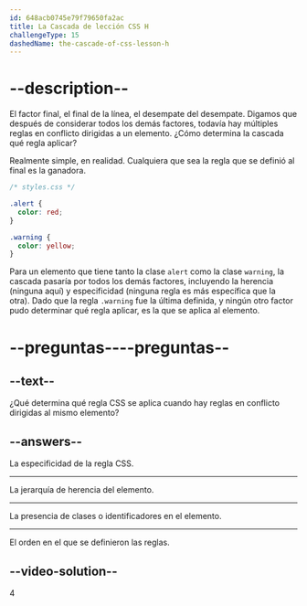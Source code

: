```yaml
---
id: 648acb0745e79f79650fa2ac
title: La Cascada de lección CSS H
challengeType: 15
dashedName: the-cascade-of-css-lesson-h
---
```


# --description--

El factor final, el final de la línea, el desempate del desempate. Digamos que después de considerar todos los demás factores, todavía hay múltiples reglas en conflicto dirigidas a un elemento. ¿Cómo determina la cascada qué regla aplicar?

Realmente simple, en realidad. Cualquiera que sea la regla que se definió al final es la ganadora.

```css
/* styles.css */

.alert {
  color: red;
}

.warning {
  color: yellow;
}
```

Para un elemento que tiene tanto la clase `alert` como la clase `warning`, la cascada pasaría por todos los demás factores, incluyendo la herencia (ninguna aquí) y especificidad (ninguna regla es más específica que la otra). Dado que la regla `.warning` fue la última definida, y ningún otro factor pudo determinar qué regla aplicar, es la que se aplica al elemento.

# --preguntas----preguntas--
## --text--

¿Qué determina qué regla CSS se aplica cuando hay reglas en conflicto dirigidas al mismo elemento?

## --answers--

La especificidad de la regla CSS.

---

La jerarquía de herencia del elemento.

---

La presencia de clases o identificadores en el elemento.

---

El orden en el que se definieron las reglas.

## --video-solution--

4
